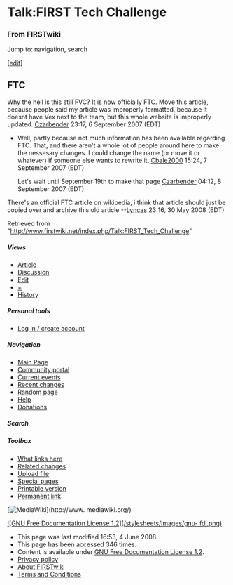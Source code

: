 # Talk:FIRST Tech Challenge

### From FIRSTwiki

Jump to: navigation, search

[[edit](/index.php?title=Talk:FIRST_Tech_Challenge&action=edit&section=1 "Edit
section: FTC" )]

## FTC

Why the hell is this still FVC? It is now officially FTC. Move this article,
because people said my article was improperly formatted, because it doesnt
have Vex next to the team, but this whole website is improperly updated.
[Czarbender](/index.php/User:Czarbender "User:Czarbender" ) 23:17, 6 September
2007 (EDT)

  * Well, partly because not much information has been available regarding FTC. That, and there aren't a whole lot of people around here to make the nessesary changes. I could change the name (or move it or whatever) if someone else wants to rewrite it. [Cbale2000](/index.php/User:Cbale2000 "User:Cbale2000" ) 15:24, 7 September 2007 (EDT) 

    

    Let's wait until September 19th to make that page [Czarbender](/index.php/User:Czarbender "User:Czarbender" ) 04:12, 8 September 2007 (EDT) 

There's an official FTC article on wikipedia, i think that article should just
be copied over and archive this old article \--[Lyncas](/index.php/User:Lyncas
"User:Lyncas" ) 23:16, 30 May 2008 (EDT)

Retrieved from
"<http://www.firstwiki.net/index.php/Talk:FIRST_Tech_Challenge>"

##### Views

  * [Article](/index.php/FIRST_Tech_Challenge)
  * [Discussion](/index.php/Talk:FIRST_Tech_Challenge)
  * [Edit](/index.php?title=Talk:FIRST_Tech_Challenge&action=edit)
  * [+](/index.php?title=Talk:FIRST_Tech_Challenge&action=edit&section=new)
  * [History](/index.php?title=Talk:FIRST_Tech_Challenge&action=history)

##### Personal tools

  * [Log in / create account](/index.php?title=Special:Userlogin&returnto=Talk:FIRST_Tech_Challenge)

[](/index.php/Main_Page "Main Page" )

##### Navigation

  * [Main Page](/index.php/Main_Page)
  * [Community portal](/index.php/FIRSTwiki:Community_portal)
  * [Current events](/index.php/Current_events)
  * [Recent changes](/index.php/Special:Recentchanges)
  * [Random page](/index.php/Special:Random)
  * [Help](/index.php/Help:Contents)
  * [Donations](/index.php/FIRSTwiki:Site_support)

##### Search



##### Toolbox

  * [What links here](/index.php/Special:Whatlinkshere/Talk:FIRST_Tech_Challenge)
  * [Related changes](/index.php/Special:Recentchangeslinked/Talk:FIRST_Tech_Challenge)
  * [Upload file](/index.php/Special:Upload)
  * [Special pages](/index.php/Special:Specialpages)
  * [Printable version](/index.php?title=Talk:FIRST_Tech_Challenge&printable=yes)
  * [Permanent link](/index.php?title=Talk:FIRST_Tech_Challenge&oldid=68205)

[![MediaWiki](/skins/common/images/poweredby_mediawiki_88x31.png)](http://www.
mediawiki.org/)

[![GNU Free Documentation License 1.2](/stylesheets/images/gnu-
fdl.png)](http://www.gnu.org/copyleft/fdl.html)

  * This page was last modified 16:53, 4 June 2008.
  * This page has been accessed 346 times.
  * Content is available under [GNU Free Documentation License 1.2](http://www.gnu.org/copyleft/fdl.html "http://www.gnu.org/copyleft/fdl.html" ).
  * [Privacy policy](/index.php/FIRSTwiki:Privacy_policy "FIRSTwiki:Privacy policy" )
  * [About FIRSTwiki](/index.php/FIRSTwiki:About "FIRSTwiki:About" )
  * [Terms and Conditions](/index.php/FIRSTwiki:Terms_and_conditions "FIRSTwiki:Terms and conditions" )

